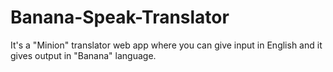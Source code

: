 # Banana-Speak-Translator
It's a "Minion" translator web app where you can give input in English and it gives output in "Banana" language.
